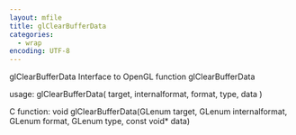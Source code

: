 ```yaml
---
layout: mfile
title: glClearBufferData
categories:
  - wrap
encoding: UTF-8
---
```


glClearBufferData  Interface to OpenGL function glClearBufferData

usage:  glClearBufferData( target, internalformat, format, type, data )

C function:  void glClearBufferData(GLenum target, GLenum internalformat, GLenum format, GLenum type, const void\* data)